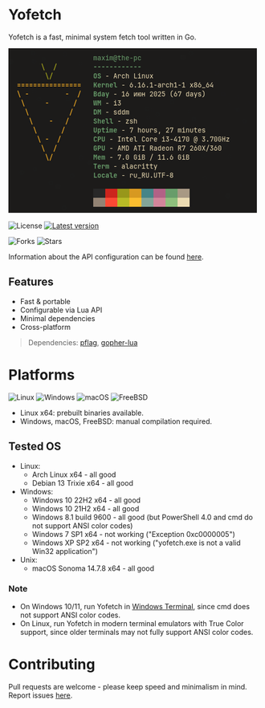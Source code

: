 # Yofetch
Yofetch is a fast, minimal system fetch tool written in Go.

[![Yofetch with my config](screenshot.png)](configs/example_config_linux_glibc.lua)

![License](https://img.shields.io/github/license/TheMomer/yofetch?style=for-the-badge)
[![Latest version](https://img.shields.io/github/v/release/TheMomer/yofetch?display_name=release&include_prereleases&style=for-the-badge&label=Latest%20version)](https://github.com/TheMomer/yofetch/releases/latest)

![Forks](https://img.shields.io/github/forks/TheMomer/yofetch?style=for-the-badge)
![Stars](https://img.shields.io/github/stars/TheMomer/yofetch?style=for-the-badge)

Information about the API configuration can be found [here](LuaConfigInfo.md).

## Features
- Fast & portable
- Configurable via Lua API
- Minimal dependencies
- Cross-platform

> Dependencies: [pflag](https://github.com/spf13/pflag), [gopher-lua](https://github.com/yuin/gopher-lua)

# Platforms

![Linux](https://img.shields.io/badge/Linux-FCC624?style=for-the-badge&logo=linux&logoColor=black)
![Windows](https://custom-icon-badges.demolab.com/badge/Windows-0033a6.svg?logo=windows10&logoColor=white&style=for-the-badge)
![macOS](https://img.shields.io/badge/macOS-555555?style=for-the-badge&logo=apple&logoColor=white)
![FreeBSD](https://img.shields.io/badge/FreeBSD-red?style=for-the-badge&logo=freebsd)

- Linux x64: prebuilt binaries available.  
- Windows, macOS, FreeBSD: manual compilation required.

## Tested OS
- Linux:
  - Arch Linux x64 - all good
  - Debian 13 Trixie x64 - all good
- Windows:
  - Windows 10 22H2 x64 - all good
  - Windows 10 21H2 x64 - all good
  - Windows 8.1 build 9600 - all good (but PowerShell 4.0 and cmd do not support ANSI color codes)
  - Windows 7 SP1 x64 - not working ("Exception 0xc0000005")
  - Windows XP SP2 x64 - not working ("yofetch.exe is not a valid Win32 application")
- Unix:
  - macOS Sonoma 14.7.8 x64 - all good

### Note
- On Windows 10/11, run Yofetch in [Windows Terminal](https://github.com/microsoft/terminal), since cmd does not support ANSI color codes.
- On Linux, run Yofetch in modern terminal emulators with True Color support, since older terminals may not fully support ANSI color codes.

# Contributing
Pull requests are welcome - please keep speed and minimalism in mind.  
Report issues [here](https://github.com/TheMomer/yofetch/issues).
